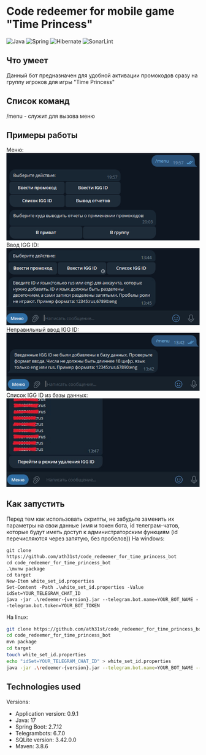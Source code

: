 # Code redeemer for mobile game "Time Princess"

![Java](https://img.shields.io/badge/Java-ED8B00?style=for-the-badge&logo=openjdk&logoColor=white)
![Spring](https://img.shields.io/badge/Spring-6DB33F?style=for-the-badge&logo=spring&logoColor=white)
![Hibernate](https://img.shields.io/badge/Hibernate-59666C?style=for-the-badge&logo=Hibernate&logoColor=white)
![SonarLint](https://img.shields.io/badge/SonarLint-CB2029?style=for-the-badge&logo=sonarlint&logoColor=white)

## Что умеет

Данный бот предназначен для удобной активации промокодов сразу на группу игроков для игры "Time
Princess"

## Список команд

/menu - служит для вызова меню</br>

## Примеры работы

Меню:</br>
![image info](images/menu.jpg)</br>
Ввод IGG ID:</br>
![image info](images/input_id.jpg)</br>
Неправильный ввод IGG ID:</br>
![image info](images/wrong_input_id.jpg)</br>
Список IGG ID из базы данных:</br>
![image info](images/list_ids.jpg)</br>

## Как запустить

Перед тем как использовать скрипты, не забудьте заменить их параметры на свои данные (имя и токен
бота, id телеграм-чатов, которые будут иметь доступ к администраторским функциям (id перечисляются
через запятую, без пробелов))
На windows:

```shell
git clone https://github.com/ath31st/code_redeemer_for_time_princess_bot
cd code_redeemer_for_time_princess_bot
.\mvnw package
cd target
New-Item white_set_id.properties
Set-Content -Path .\white_set_id.properties -Value idSet=YOUR_TELEGRAM_CHAT_ID
java -jar .\redeemer-{version}.jar --telegram.bot.name=YOUR_BOT_NAME --telegram.bot.token=YOUR_BOT_TOKEN
```

На linux:

```bash
git clone https://github.com/ath31st/code_redeemer_for_time_princess_bot
cd code_redeemer_for_time_princess_bot
mvn package
cd target
touch white_set_id.properties
echo "idSet=YOUR_TELEGRAM_CHAT_ID" > white_set_id.properties
java -jar .\redeemer-{version}.jar --telegram.bot.name=YOUR_BOT_NAME --telegram.bot.token=YOUR_BOT_TOKEN
```

## Technologies used

Versions:

- Application version: 0.9.1
- Java: 17</br>
- Spring Boot: 2.7.12</br>
- Telegrambots: 6.7.0</br>
- SQLite version: 3.42.0.0</br>
- Maven: 3.8.6</br>